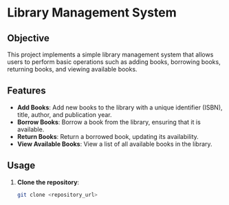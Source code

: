 # Library Management System

## Objective
This project implements a simple library management system that allows users to perform basic operations such as adding books, borrowing books, returning books, and viewing available books.

## Features
- **Add Books**: Add new books to the library with a unique identifier (ISBN), title, author, and publication year.
- **Borrow Books**: Borrow a book from the library, ensuring that it is available.
- **Return Books**: Return a borrowed book, updating its availability.
- **View Available Books**: View a list of all available books in the library.

## Usage
1. **Clone the repository**:
   ```bash
   git clone <repository_url>
